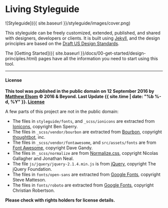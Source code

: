 # Living Styleguide

![Styleguide]({{ site.baseurl }}/styleguide/images/cover.png)

This styleguide can be freely customized, extended, published, and shared with designers, developers or clients. It is built using [Jekyll](http://jekyll.rb), and the design principles are based on the [Draft US Design Standards](https://standards.usa.gov/).

The [Getting Started]({{ site.baseurl }}/docs/00-get-started/design-principles.html) pages have all the information you need to start using this tool.

___

#### License 

**This tool was published in the public domain on 12 September 2016 by [Matthew Elsom](http://matthewelsom.com) © 2016 & Beyond. Last Update {{ site.time | date: "%b %-d, %Y"  }}. [License](https://github.com/matthewelsom/Living_Styleguide/blob/gh-pages/LICENSE)**

A few parts of this project are not in the public domain:

- The files in `styleguide/fonts`, and `_scss/ionicons` are extracted from [Ionicons](http://ionicons.com/), copyright Ben Sperry.
- The files in `_scss/vendor/bourbon` are extracted from [Bourbon](http://bourbon.io/), copyright [thoughtbot](https://thoughtbot.com/), inc.
- The files in `_scss/vendor/fontawesome`, and `src/assets/fonts` are from [Font Awesome](http://fontawesome.io/), copyright Dave Gandy.
- The files in `_scss/normalize` are from [Normalize.css](https://github.com/necolas/normalize.css), copyright Nicolas Gallagher and Jonathan Neal.
- The file `js/jquery/jquery-2.1.4.min.js` is from [jQuery](https://jquery.com/), copyright The jQuery Foundation.
- The files in `fonts/open-sans` are extracted from [Google Fonts](https://fonts.google.com/specimen/Open+Sans), copyright Steve Matteson.
- The files in `fonts/roboto` are extracted from [Google Fonts](https://fonts.google.com/specimen/Roboto), copyright Christian Robertson.

**Please check with rights holders for license details.**